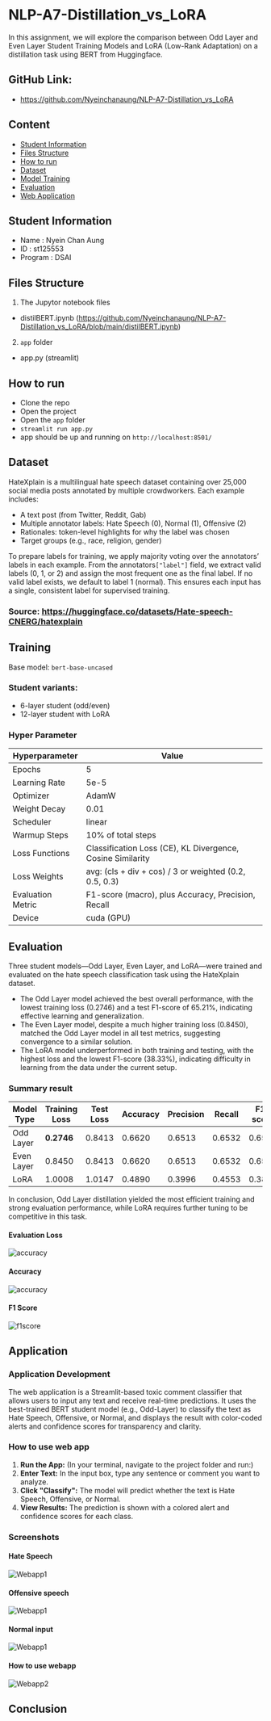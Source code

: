 # NLP-A7-Distillation_vs_LoRA
In this assignment, we will explore the comparison between Odd Layer and Even Layer Student Training Models and LoRA (Low-Rank Adaptation) on a distillation task using BERT from Huggingface.

## GitHub Link:
- https://github.com/Nyeinchanaung/NLP-A7-Distillation_vs_LoRA


## Content
- [Student Information](#student-information)
- [Files Structure](#files-structure)
- [How to run](#how-to-run)
- [Dataset](#dataset)
- [Model Training](#training)
- [Evaluation](#evaluation)
- [Web Application](#application)

## Student Information
 - Name     : Nyein Chan Aung
 - ID       : st125553
 - Program  : DSAI

## Files Structure
1) The Jupytor notebook files
- distilBERT.ipynb (https://github.com/Nyeinchanaung/NLP-A7-Distillation_vs_LoRA/blob/main/distilBERT.ipynb)

2) `app` folder  
- app.py (streamlit)

 
## How to run
 - Clone the repo
 - Open the project
 - Open the `app` folder
 - `streamlit run app.py`
 - app should be up and running on `http://localhost:8501/`

## Dataset
HateXplain is a multilingual hate speech dataset containing over 25,000 social media posts annotated by multiple crowdworkers. Each example includes:
- A text post (from Twitter, Reddit, Gab)
- Multiple annotator labels: Hate Speech (0), Normal (1), Offensive (2)
- Rationales: token-level highlights for why the label was chosen
- Target groups (e.g., race, religion, gender)

To prepare labels for training, we apply majority voting over the annotators’ labels in each example. From the annotators`["label"]` field, we extract valid labels (0, 1, or 2) and assign the most frequent one as the final label. If no valid label exists, we default to label 1 (normal). This ensures each input has a single, consistent label for supervised training.

### Source: https://huggingface.co/datasets/Hate-speech-CNERG/hatexplain 

## Training
Base model: `bert-base-uncased`
### Student variants:
- 6-layer student (odd/even)
- 12-layer student with LoRA

### Hyper Parameter
| Hyperparameter    | Value         |
|-------------------|---------------|
|Epochs	            |5              |
|Learning Rate	    |5e-5           |
|Optimizer	        |AdamW          |
|Weight Decay	    |0.01           |
|Scheduler	        |linear         |
|Warmup Steps	    |10% of total steps|
|Loss Functions	    |Classification Loss (CE), KL Divergence, Cosine Similarity|
|Loss Weights	    |avg: (cls + div + cos) / 3 or weighted (0.2, 0.5, 0.3)|
|Evaluation Metric	|F1-score (macro), plus Accuracy, Precision, Recall|
|Device	            |cuda (GPU)  |

## Evaluation
Three student models—Odd Layer, Even Layer, and LoRA—were trained and evaluated on the hate speech classification task using the HateXplain dataset.
- The Odd Layer model achieved the best overall performance, with the lowest training loss (0.2746) and a test F1-score of 65.21%, indicating effective learning and generalization.
- The Even Layer model, despite a much higher training loss (0.8450), matched the Odd Layer model in all test metrics, suggesting convergence to a similar solution.
- The LoRA model underperformed in both training and testing, with the highest loss and the lowest F1-score (38.33%), indicating difficulty in learning from the data under the current setup.

### Summary result

| Model Type    |Training Loss| Test Loss | Accuracy| Precision | Recall |F1-score|
|---------------|-------------|-----------|---------|-----------|--------|--------|
| Odd Layer     | **0.2746**   |0.8413 |0.6620 |0.6513 | 0.6532    |0.6521  | 
| Even Layer    | 0.8450   |0.8413 |0.6620 |0.6513 | 0.6532    |0.6521  |
| LoRA          | 1.0008   |1.0147 |0.4890 |0.3996 | 0.4553    |0.3833  |

In conclusion, Odd Layer distillation yielded the most efficient training and strong evaluation performance, while LoRA requires further tuning to be competitive in this task.

#### Evaluation Loss 
![accuracy](rs0.png)
#### Accuracy
![accuracy](rs1.png)
#### F1 Score
![f1score](rs2.png)

## Application
### Application Development
The web application is a Streamlit-based toxic comment classifier that allows users to input any text and receive real-time predictions. It uses the best-trained BERT student model (e.g., Odd-Layer) to classify the text as Hate Speech, Offensive, or Normal, and displays the result with color-coded alerts and confidence scores for transparency and clarity.
### How to use web app
1) **Run the App:** (In your terminal, navigate to the project folder and run:)
2) **Enter Text:** In the input box, type any sentence or comment you want to analyze.
3) **Click "Classify":** The model will predict whether the text is Hate Speech, Offensive, or Normal.
4) **View Results:** The prediction is shown with a colored alert and confidence scores for each class.

### Screenshots
#### Hate Speech
![Webapp1](ss1.png)
#### Offensive speech
![Webapp1](ss2.png)
#### Normal input
![Webapp1](ss3.png)
#### How to use webapp
![Webapp2](ss4.gif)
## Conclusion
